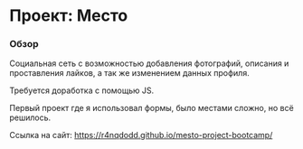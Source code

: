# Проект: Место

### Обзор

Социальная сеть с возможностью добавления фотографий, описания и проставления лайков, а так же изменением данных профиля.

Требуется доработка с помощью JS.

Первый проект где я использовал формы, было местами сложно, но всё решилось.

Ссылка на сайт: https://r4nqdodd.github.io/mesto-project-bootcamp/